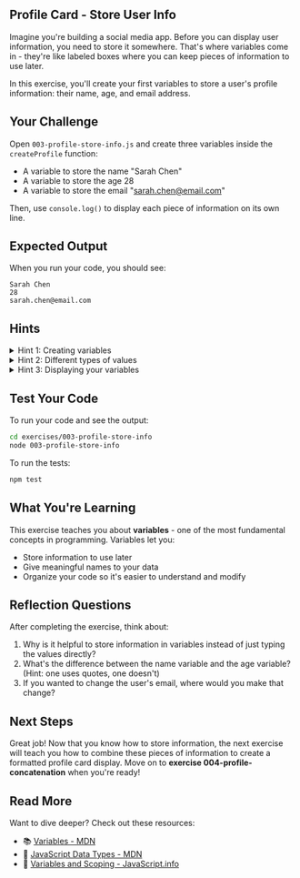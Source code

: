 ## Profile Card - Store User Info

Imagine you're building a social media app. Before you can display user information, you need to store it somewhere. That's where variables come in - they're like labeled boxes where you can keep pieces of information to use later.

In this exercise, you'll create your first variables to store a user's profile information: their name, age, and email address.

## Your Challenge

Open `003-profile-store-info.js` and create three variables inside the `createProfile` function:
- A variable to store the name "Sarah Chen"
- A variable to store the age 28
- A variable to store the email "sarah.chen@email.com"

Then, use `console.log()` to display each piece of information on its own line.

## Expected Output

When you run your code, you should see:
```
Sarah Chen
28
sarah.chen@email.com
```

## Hints

<details>
<summary>Hint 1: Creating variables</summary>

Think about how you would label a box to remember what's inside it. Variables work the same way - they give names to pieces of information. In JavaScript, you have two keywords to choose from when creating variables: one for values that might change, and one for values that stay constant. Which makes more sense when storing someone's profile information that won't be modified?

</details>

<details>
<summary>Hint 2: Different types of values</summary>

Notice that you're storing different types of information. Some pieces are text (like a person's name), while others are numbers (like their age). How does JavaScript know the difference? Think about what you need to wrap around text to tell the computer "this is words, not code."

</details>

<details>
<summary>Hint 3: Displaying your variables</summary>

You've created variables to hold your data. Now how do you show what's inside them? You've used this tool before to display text. Can you call it multiple times to show each piece of information on its own line?

</details>

## Test Your Code

To run your code and see the output:
```bash
cd exercises/003-profile-store-info
node 003-profile-store-info
```

To run the tests:
```bash
npm test
```

## What You're Learning

This exercise teaches you about **variables** - one of the most fundamental concepts in programming. Variables let you:
- Store information to use later
- Give meaningful names to your data
- Organize your code so it's easier to understand and modify

## Reflection Questions

After completing the exercise, think about:
1. Why is it helpful to store information in variables instead of just typing the values directly?
2. What's the difference between the name variable and the age variable? (Hint: one uses quotes, one doesn't)
3. If you wanted to change the user's email, where would you make that change?

## Next Steps

Great job! Now that you know how to store information, the next exercise will teach you how to combine these pieces of information to create a formatted profile card display. Move on to **exercise 004-profile-concatenation** when you're ready!

## Read More

Want to dive deeper? Check out these resources:

- 📚 [Variables - MDN](https://developer.mozilla.org/en-US/docs/Web/JavaScript/Guide/Grammar_and_types#declarations)
- 📖 [JavaScript Data Types - MDN](https://developer.mozilla.org/en-US/docs/Web/JavaScript/Data_structures)
- 🎯 [Variables and Scoping - JavaScript.info](https://javascript.info/variables)
